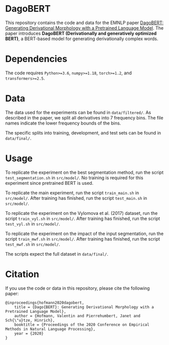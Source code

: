 # DagoBERT

This repository contains the code and data for the EMNLP paper [DagoBERT: Generating Derivational Morphology
with a Pretrained Language Model](https://www.aclweb.org/anthology/2020.emnlp-main.316.pdf). 
The paper introduces **DagoBERT (Derivationally and generatively optimized BERT)**, a BERT-based model for generating 
derivationally complex words.

# Dependencies

The code requires `Python>=3.6`, `numpy>=1.18`, `torch>=1.2`, and `transformers>=2.5`.

# Data

The data used for the experiments can be found in `data/filtered/`. 
As described in the paper, we split all derivatives into 7 frequency bins.
The file names indicate the lower frequency bounds of the bins.

The specific splits into training, development, and test sets can be found in `data/final/`.

# Usage

To replicate the experiment on the best segmentation method, run the script `test_segmentation.sh` in `src/model/`.
No training is required for this experiment since pretrained BERT is used.

To replicate the main experiment, run the script `train_main.sh` in `src/model/`.
After training has finished, run the script `test_main.sh` in `src/model/`.

To replicate the experiment on the Vylomova et al. (2017) dataset, run the script `train_vyl.sh` in `src/model/`.
After training has finished, run the script `test_vyl.sh` in `src/model/`.

To replicate the experiment on the impact of the input segmentation, run the script `train_mwf.sh` in `src/model/`.
After training has finished, run the script `test_mwf.sh` in `src/model/`.

The scripts expect the full dataset in `data/final/`.

# Citation

If you use the code or data in this repository, please cite the following paper:

```
@inproceedings{hofmann2020dagobert,
    title = {Dago{BERT}: Generating Derivational Morphology with a Pretrained Language Model},
    author = {Hofmann, Valentin and Pierrehumbert, Janet and Sch{\"u}tze, Hinrich},
    booktitle = {Proceedings of the 2020 Conference on Empirical Methods in Natural Language Processing},
    year = {2020}
}

```
